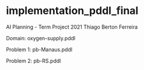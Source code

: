 # implementation_pddl_final
AI Planning - Term Project 2021
Thiago Berton Ferreira

Domain: oxygen-supply.pddl

Problem 1: pb-Manaus.pddl

Problem 2: pb-RS.pddl
